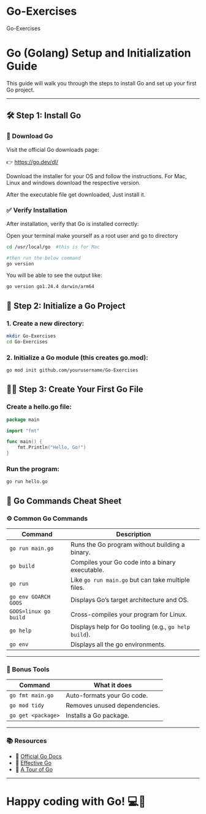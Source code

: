 # Go-Exercises
Go-Exercises

# Go (Golang) Setup and Initialization Guide

This guide will walk you through the steps to install Go and set up your first Go project.

---

## 🛠️ Step 1: Install Go

### 🔗 Download Go

Visit the official Go downloads page:

👉 https://go.dev/dl/

Download the installer for your OS and follow the instructions.
For Mac, Linux and windows download the respective version.

After the executable file get downloaded, Just install it.

### ✅ Verify Installation

After installation, verify that Go is installed correctly:

Open your terminal make yourself as a root user and go to directory

```bash
cd /usr/local/go  #this is for Mac

#then run the below command
go version
```

You will be able to see the output like:

```bash
go version go1.24.4 darwin/arm64
```

## 📁 Step 2: Initialize a Go Project
### 1. Create a new directory:

``` bash
mkdir Go-Exercises
cd Go-Exercises
```

### 2. Initialize a Go module (this creates go.mod):

```bash
go mod init github.com/yourusername/Go-Exercises
```

## 👨‍💻 Step 3: Create Your First Go File
### Create a hello.go file:

```go
package main

import "fmt"

func main() {
    fmt.Println("Hello, Go!")
}
```

### Run the program:

```bash
go run hello.go
```

## 🧾 Go Commands Cheat Sheet

### ⚙️ Common Go Commands

| Command                  | Description                                      |
|--------------------------|--------------------------------------------------|
| `go run main.go`         | Runs the Go program without building a binary.  |
| `go build`               | Compiles your Go code into a binary executable. |
| `go run`                 | Like `go run main.go` but can take multiple files. |
| `go env GOARCH GOOS`     | Displays Go’s target architecture and OS.       |
| `GOOS=linux go build`    | Cross-compiles your program for Linux.          |
| `go help`                | Displays help for Go tooling (e.g., `go help build`). |
| `go env`                 | Displays all the go environments. |

---

### 🔧 Bonus Tools

| Command                | What it does                                |
|------------------------|----------------------------------------------|
| `go fmt main.go`       | Auto-formats your Go code.                  |
| `go mod tidy`          | Removes unused dependencies.                |
| `go get <package>`     | Installs a Go package.                      |

---

### 📚 Resources

- 🔗 [Official Go Docs](https://golang.org/doc/)
- 🧠 [Effective Go](https://golang.org/doc/effective_go.html)
- 📘 [A Tour of Go](https://tour.golang.org/)

---

# Happy coding with Go! 💻💙
